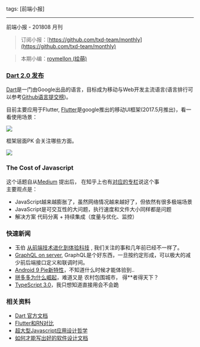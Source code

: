 tags: [前端小报]

---


前端小报 - 201808 月刊

> 订阅小报：[https://github.com/txd-team/monthly](https://github.com/txd-team/monthly)

> 本期小编：[roymellon (绘萌)](https://github.com/roymellon)


<a name="c66f54ae"></a>
### [Dart 2.0 发布](http://www.infoq.com/cn/news/2018/08/dart2-publish-google)

[Dart](https://www.dartlang.org/guides/language)是一门由Google出品的语言，目标成为移动与Web开发主流语言(语言排行可以参考[Github语言提交榜](https://madnight.github.io/githut/#/pushes/2018/2))。

目前主要应用于Flutter, [Flutter](https://flutterchina.club/)是google推出的移动UI框架(2017.5月推出)，看一看使用场景：

![](https://cdn.nlark.com/lark/0/2018/png/2820/1534126451055-91a8d72c-690e-4124-8ede-62aaa2f926b5.png#align=left&display=inline&height=371&originHeight=515&originWidth=1038&status=done&width=747)

框架层面PK 会关注哪些方面。

![](https://cdn.nlark.com/lark/0/2018/png/2820/1534126091433-2f3c125c-1502-4ce4-8411-ae45883a9573.png#align=left&display=inline&height=539&originHeight=539&originWidth=664&status=done&width=664)

<a name="7418d2c2"></a>
### The Cost of Javascript

这个话题自从[Medium](https://medium.com/@addyosmani/the-cost-of-javascript-in-2018-7d8950fbb5d4) 提出后， 在知乎上也有[对应的专栏](https://zhuanlan.zhihu.com/p/41292532)说这个事<br />
主要观点是：

- JavaScript越来越膨胀了，虽然网络情况越来越好了，但依然有很多极端场景
- JavaScript是可交互性的大问题，执行速度和文件大小同样都是问题
- 解决方案 代码分离 + 持续集成（度量与优化、监控）

<a name="64759915"></a>
### 快速新闻

- 玉伯 [从前端技术进化到体验科技](https://mp.weixin.qq.com/s/IYddaaw2ps1wR2VT1dZWPg) ,  我们关注的事和几年前已经不一样了。
- [GraphQL on server](https://www.joyent.com/blog/graphql-on-the-server), GraphQL是个好东西，一旦按约定形成，可以极大的减少前后端接口定义和联调时间。
- [Android 9 Pie新特性](https://android-developers.googleblog.com/2018/08/introducing-android-9-pie.html)，不知道什么时候才能体验到..
- [拼多多为什么崛起](https://mp.weixin.qq.com/s/8C4aCqFhXjw9yMjUlWGKzQ)，难道又是 农村包围城市， 得**者得天下？
- [TypeScript 3.0](https://blogs.msdn.microsoft.com/typescript/2018/07/30/announcing-typescript-3-0/)，我只想知道直接用会不会跪

<a name="1f6e9f2d"></a>
### 相关资料

- [Dart 官方文档](https://www.dartlang.org/guides/language)
- [Flutter和RN对比](https://juejin.im/post/5b0607c76fb9a07a9b365556)
- [超大型Javascript应用设计哲学](https://hijiangtao.github.io/2018/04/20/Designing-Very-Large-JavaScript-Applications/)
- [如何才能写出好的软件设计文档](https://mp.weixin.qq.com/s?__biz=MzIwMzg1ODcwMw==&mid=2247488261&idx=1&sn=c3adf142043b16599ed5e6e85eb87689)

